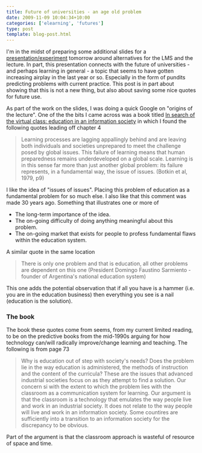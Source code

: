 ```yaml
---
title: Future of universities - an age old problem
date: 2009-11-09 10:04:34+10:00
categories: ['elearning', 'futures']
type: post
template: blog-post.html
---
```

I'm in the midst of preparing some additional slides for a [presentation/experiment](/blog2/2009/10/05/lectures-and-the-lms-alternatives-and-experiments/) tomorrow around alternatives for the LMS and the lecture. In part, this presentation connects with the future of universities - and perhaps learning in general - a topic that seems to have gotten increasing airplay in the last year or so. Especially in the form of pundits predicting problems with current practice. This post is in part about showing that this is not a new thing, but also about saving some nice quotes for future use.

As part of the work on the slides, I was doing a quick Google on "origins of the lecture". One of the the bits I came across was a book titled [In search of the virtual class: education in an information society](http://books.google.com.au/books?id=AxYyo565XH8C) in which I found the following quotes leading off chapter 4

> Learning processes are lagging appallingly behind and are leaving both individuals and societies unprepared to meet the challenge posed by global issues. This failure of learning means that human preparedness remains underdeveloped on a global scale. Learning is in this sense far more than just another global problem: its failure represents, in a fundamental way, the issue of issues. (Botkin et al, 1979, p9)

I like the idea of "issues of issues". Placing this problem of education as a fundamental problem for so much else. I also like that this comment was made 30 years ago. Something that illustrates one or more of

- The long-term importance of the idea.
- The on-going difficulty of doing anything meaningful about this problem.
- The on-going market that exists for people to profess fundamental flaws within the education system.

A similar quote in the same location

> There is only one problem and that is education, all other problems are dependent on this one (President Domingo Faustino Sarmiento - founder of Argentina's national education system)

This one adds the potential observation that if all you have is a hammer (i.e. you are in the education business) then everything you see is a nail (education is the solution).

### The book

The book these quotes come from seems, from my current limited reading, to be on the predictive books from the mid-1990s arguing for how technology can/will radically improve/change learning and teaching. The following is from page 73

> Why is education out of step with society's needs? Does the problem lie in the way education is administered, the methods of instruction and the content of the curricula? These are the issues that advanced industrial societies focus on as they attempt to find a solution. Our concern si with the extent to which the problem lies with the classroom as a communication system for learning. Our argument is that the classroom is a technology that emulates the way people live and work in an industrial society. It does not relate to the way people will live and work in an information society. Some countires are sufficiently into a transition to an information society for the discrepancy to be obvious.

Part of the argument is that the classroom approach is wasteful of resource of space and time.